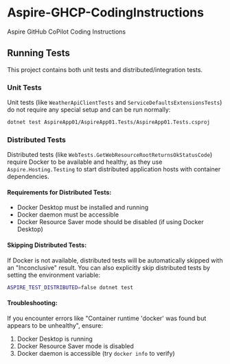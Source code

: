 # Aspire-GHCP-CodingInstructions
Aspire GitHub CoPilot Coding Instructions

## Running Tests

This project contains both unit tests and distributed/integration tests.

### Unit Tests
Unit tests (like `WeatherApiClientTests` and `ServiceDefaultsExtensionsTests`) do not require any special setup and can be run normally:

```bash
dotnet test AspireApp01/AspireApp01.Tests/AspireApp01.Tests.csproj
```

### Distributed Tests
Distributed tests (like `WebTests.GetWebResourceRootReturnsOkStatusCode`) require Docker to be available and healthy, as they use `Aspire.Hosting.Testing` to start distributed application hosts with container dependencies.

#### Requirements for Distributed Tests:
- Docker Desktop must be installed and running
- Docker daemon must be accessible
- Docker Resource Saver mode should be disabled (if using Docker Desktop)

#### Skipping Distributed Tests:
If Docker is not available, distributed tests will be automatically skipped with an "Inconclusive" result. You can also explicitly skip distributed tests by setting the environment variable:

```bash
ASPIRE_TEST_DISTRIBUTED=false dotnet test
```

#### Troubleshooting:
If you encounter errors like "Container runtime 'docker' was found but appears to be unhealthy", ensure:
1. Docker Desktop is running
2. Docker Resource Saver mode is disabled
3. Docker daemon is accessible (try `docker info` to verify)
